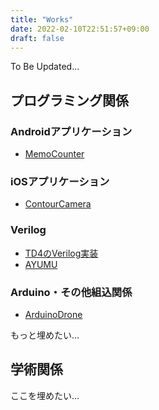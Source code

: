 ```yaml
---
title: "Works"
date: 2022-02-10T22:51:57+09:00
draft: false
---
```

To Be Updated...

## プログラミング関係
### Androidアプリケーション
- [MemoCounter](https://play.google.com/store/apps/details?id=kr.prokuma.memocounter)

### iOSアプリケーション
- [ContourCamera](https://github.com/Prokuma/Contour-Camera)

### Verilog
- [TD4のVerilog実装](https://github.com/Prokuma/TD4)
- [AYUMU](https://github.com/Prokuma/Ayumu)

### Arduino・その他組込関係
- [ArduinoDrone](https://github.com/Prokuma/arduino_drone)

もっと埋めたい…

## 学術関係
ここを埋めたい…
